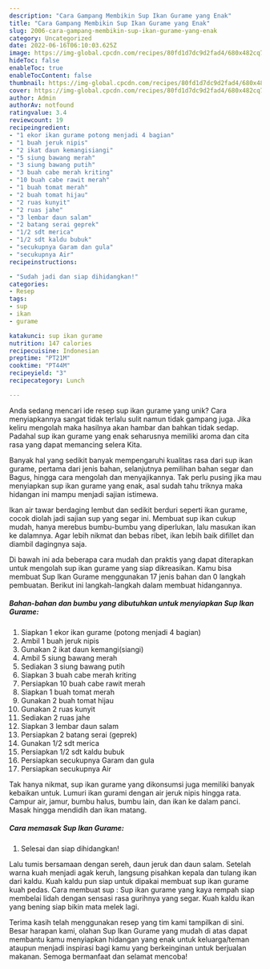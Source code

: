 ```yaml
---
description: "Cara Gampang Membikin Sup Ikan Gurame yang Enak"
title: "Cara Gampang Membikin Sup Ikan Gurame yang Enak"
slug: 2006-cara-gampang-membikin-sup-ikan-gurame-yang-enak
category: Uncategorized
date: 2022-06-16T06:10:03.625Z
image: https://img-global.cpcdn.com/recipes/80fd1d7dc9d2fad4/680x482cq70/sup-ikan-gurame-foto-resep-utama.jpg
hideToc: false
enableToc: true
enableTocContent: false
thumbnail: https://img-global.cpcdn.com/recipes/80fd1d7dc9d2fad4/680x482cq70/sup-ikan-gurame-foto-resep-utama.jpg
cover: https://img-global.cpcdn.com/recipes/80fd1d7dc9d2fad4/680x482cq70/sup-ikan-gurame-foto-resep-utama.jpg
author: Admin
authorAv: notfound
ratingvalue: 3.4
reviewcount: 19
recipeingredient:
- "1 ekor ikan gurame potong menjadi 4 bagian"
- "1 buah jeruk nipis"
- "2 ikat daun kemangisiangi"
- "5 siung bawang merah"
- "3 siung bawang putih"
- "3 buah cabe merah kriting"
- "10 buah cabe rawit merah"
- "1 buah tomat merah"
- "2 buah tomat hijau"
- "2 ruas kunyit"
- "2 ruas jahe"
- "3 lembar daun salam"
- "2 batang serai geprek"
- "1/2 sdt merica"
- "1/2 sdt kaldu bubuk"
- "secukupnya Garam dan gula"
- "secukupnya Air"
recipeinstructions:

- "Sudah jadi dan siap dihidangkan!"
categories:
- Resep
tags:
- sup
- ikan
- gurame

katakunci: sup ikan gurame 
nutrition: 147 calories
recipecuisine: Indonesian
preptime: "PT21M"
cooktime: "PT44M"
recipeyield: "3"
recipecategory: Lunch

---
```





Anda sedang mencari ide resep sup ikan gurame yang unik? Cara menyiapkannya sangat tidak terlalu sulit namun tidak gampang juga. Jika keliru mengolah maka hasilnya akan hambar dan bahkan tidak sedap. Padahal sup ikan gurame yang enak seharusnya memiliki aroma dan cita rasa yang dapat memancing selera Kita.





Banyak hal yang sedikit banyak mempengaruhi kualitas rasa dari sup ikan gurame, pertama dari jenis bahan, selanjutnya pemilihan bahan segar dan Bagus, hingga cara mengolah dan menyajikannya. Tak perlu pusing jika mau menyiapkan sup ikan gurame yang enak,      asal sudah tahu triknya maka hidangan ini mampu menjadi sajian istimewa.














Ikan air tawar berdaging lembut dan sedikit berduri seperti ikan gurame, cocok diolah jadi sajian sup yang segar ini. Membuat sup ikan cukup mudah, hanya merebus bumbu-bumbu yang diperlukan, lalu masukan ikan ke dalamnya. Agar lebih nikmat dan bebas ribet, ikan lebih baik difillet dan diambil dagingnya saja.






Di bawah ini ada beberapa cara mudah dan praktis yang dapat diterapkan untuk mengolah sup ikan gurame yang siap dikreasikan. Kamu bisa membuat Sup Ikan Gurame menggunakan 17 jenis bahan dan 0 langkah pembuatan. Berikut ini langkah-langkah dalam membuat hidangannya.

<!--inarticleads1-->

##### Bahan-bahan dan bumbu yang dibutuhkan untuk menyiapkan Sup Ikan Gurame:

1. Siapkan 1 ekor ikan gurame (potong menjadi 4 bagian)
1. Ambil 1 buah jeruk nipis
1. Gunakan 2 ikat daun kemangi(siangi)
1. Ambil 5 siung bawang merah
1. Sediakan 3 siung bawang putih
1. Siapkan 3 buah cabe merah kriting
1. Persiapkan 10 buah cabe rawit merah
1. Siapkan 1 buah tomat merah
1. Gunakan 2 buah tomat hijau
1. Gunakan 2 ruas kunyit
1. Sediakan 2 ruas jahe
1. Siapkan 3 lembar daun salam
1. Persiapkan 2 batang serai (geprek)
1. Gunakan 1/2 sdt merica
1. Persiapkan 1/2 sdt kaldu bubuk
1. Persiapkan secukupnya Garam dan gula
1. Persiapkan secukupnya Air


Tak hanya nikmat, sup ikan gurame yang dikonsumsi juga memiliki banyak kebaikan untuk. Lumuri ikan gurami dengan air jeruk nipis hingga rata. Campur air, jamur, bumbu halus, bumbu lain, dan ikan ke dalam panci. Masak hingga mendidih dan ikan matang. 

<!--inarticleads2-->

##### Cara memasak Sup Ikan Gurame:


1. Selesai dan siap dihidangkan!

Lalu tumis bersamaan dengan sereh, daun jeruk dan daun salam. Setelah warna kuah menjadi agak keruh, langsung pisahkan kepala dan tulang ikan dari kaldu. Kuah kaldu pun siap untuk dipakai membuat sup ikan gurame kuah pedas. Cara membuat sup : Sup ikan gurame yang kaya rempah siap membelai lidah dengan sensasi rasa gurihnya yang segar. Kuah kaldu ikan yang bening siap bikin mata melek lagi. 

Terima kasih telah menggunakan resep yang tim kami tampilkan di sini. Besar harapan kami, olahan Sup Ikan Gurame yang mudah di atas dapat membantu kamu menyiapkan hidangan yang enak untuk keluarga/teman ataupun menjadi inspirasi bagi kamu yang berkeinginan untuk berjualan makanan. Semoga bermanfaat dan selamat mencoba!
